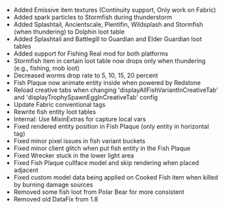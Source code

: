 * Added Emissive item textures (Continuity support, Only work on Fabric)
* Added spark particles to Stormfish during thunderstorm
* Added Splashtail, Ancientscale, Plentifin, Wildsplash and Stormfish (when thundering) to Dolphin loot table
* Added Splashtail and Battlegill to Guardian and Elder Guardian loot tables
* Added support for Fishing Real mod for both platforms
* Stormfish item in certain loot table now drops only when thundering (e.g., fishing, mob loot)
* Decreased worms drop rate to 5, 10, 15, 20 percent
* Fish Plaque now animate entity inside when powered by Redstone
* Reload creative tabs when changing 'displayAllFishVariantInCreativeTab' and 'displayTrophySpawnEggInCreativeTab' config
* Update Fabric conventional tags
* Rewrite fish entity loot tables
* Internal: Use MixinExtras for capture local vars
* Fixed rendered entity position in Fish Plaque (only entity in horizontal tag)
* Fixed minor pixel issues in fish variant buckets
* Fixed minor client glitch when put fish entity in the Fish Plaque
* Fixed Wrecker stuck in the lower light area
* Fixed Fish Plaque cullface model and skip rendering when placed adjacent
* Fixed custom model data being applied on Cooked Fish item when killed by burning damage sources
* Removed some fish loot from Polar Bear for more consistent
* Removed old DataFix from 1.8